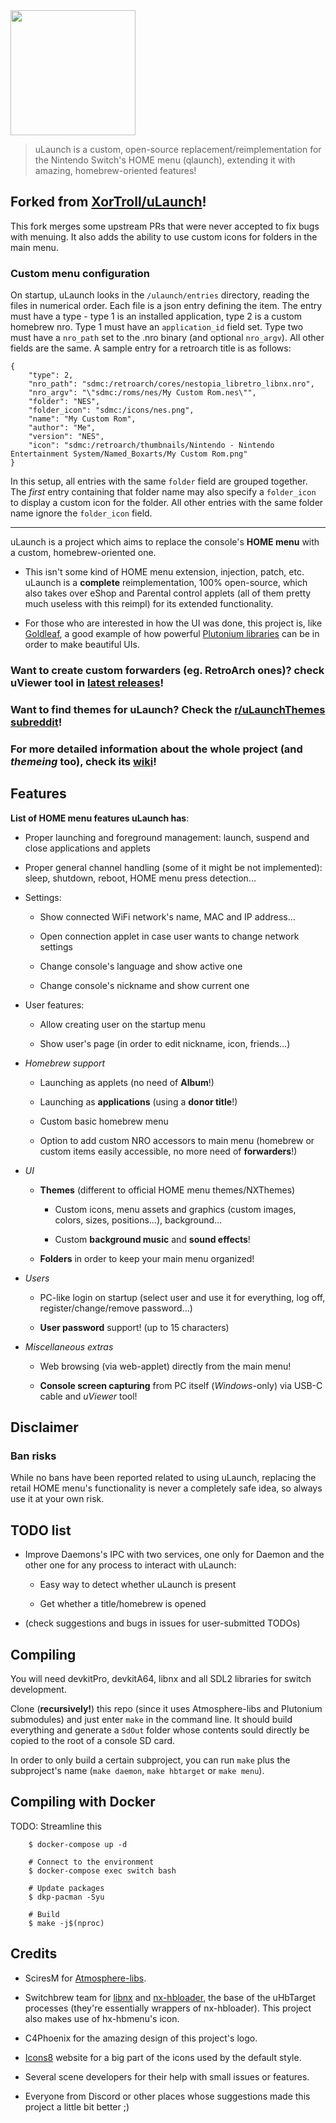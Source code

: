 <img width="200" src="uMenu/romfs/LogoLarge.png">

> uLaunch is a custom, open-source replacement/reimplementation for the Nintendo Switch's HOME menu (qlaunch), extending it with amazing, homebrew-oriented features!

## Forked from [XorTroll/uLaunch](https://github.com/XorTroll/uLaunch/)!

This fork merges some upstream PRs that were never accepted to fix bugs with menuing.  It also adds the ability to use custom icons for folders in the main menu.

### Custom menu configuration

On startup, uLaunch looks in the `/ulaunch/entries` directory, reading the files in numerical order.  Each file is a json entry defining the item.  The entry must have a type - type 1 is an installed application, type 2 is a custom homebrew nro.  Type 1 must have an `application_id` field set.  Type two must have a `nro_path` set to the .nro binary (and optional `nro_argv`).  All other fields are the same.  A sample entry for a retroarch title is as follows:

```
{
    "type": 2,
    "nro_path": "sdmc:/retroarch/cores/nestopia_libretro_libnx.nro",
    "nro_argv": "\"sdmc:/roms/nes/My Custom Rom.nes\"",
    "folder": "NES",
    "folder_icon": "sdmc:/icons/nes.png",
    "name": "My Custom Rom",
    "author": "Me",
    "version": "NES",
    "icon": "sdmc:/retroarch/thumbnails/Nintendo - Nintendo Entertainment System/Named_Boxarts/My Custom Rom.png"
}
```

In this setup, all entries with the same `folder` field are grouped together.  The *first* entry containing that folder name may also specify a `folder_icon` to display a custom icon for the folder.  All other entries with the same folder name ignore the `folder_icon` field.

---

uLaunch is a project which aims to replace the console's **HOME menu** with a custom, homebrew-oriented one.

- This isn't some kind of HOME menu extension, injection, patch, etc. uLaunch is a **complete** reimplementation, 100% open-source, which also takes over eShop and Parental control applets  (all of them pretty much useless with this reimpl) for its extended functionality.

- For those who are interested in how the UI was done, this project is, like [Goldleaf](https://github.com/XorTroll/Goldleaf), a good example of how powerful [Plutonium libraries](https://github.com/XorTroll/Plutonium) can be in order to make beautiful UIs.



### Want to create **custom forwarders** (eg. RetroArch ones)? check **uViewer** tool in [latest releases](https://github.com/XorTroll/uLaunch/releases/latest)!

### Want to find **themes** for uLaunch? Check the [r/uLaunchThemes subreddit](https://www.reddit.com/r/uLaunchThemes/)!

### For more detailed **information** about the whole project (and *themeing* too), check its [wiki](https://github.com/XorTroll/uLaunch/wiki)!

## Features

**List of HOME menu features uLaunch has**:

- Proper launching and foreground management: launch, suspend and close applications and applets

- Proper general channel handling (some of it might be not implemented): sleep, shutdown, reboot, HOME menu press detection... 

- Settings:

  - Show connected WiFi network's name, MAC and IP address...
  
  - Open connection applet in case user wants to change network settings

  - Change console's language and show active one

  - Change console's nickname and show current one

- User features:

  - Allow creating user on the startup menu

  - Show user's page (in order to edit nickname, icon, friends...)

- *Homebrew support*

  - Launching as applets (no need of **Album**!)

  - Launching as **applications** (using a **donor title**!)

  - Custom basic homebrew menu

  - Option to add custom NRO accessors to main menu (homebrew or custom items easily accessible, no more need of **forwarders**!)

- *UI*

  - **Themes** (different to official HOME menu themes/NXThemes)

    - Custom icons, menu assets and graphics (custom images, colors, sizes, positions...), background...

    - Custom **background music** and **sound effects**!

  - **Folders** in order to keep your main menu organized!

- *Users*

  - PC-like login on startup (select user and use it for everything, log off, register/change/remove password...)

  - **User password** support! (up to 15 characters)

- *Miscellaneous extras*

  - Web browsing (via web-applet) directly from the main menu!

  - **Console screen capturing** from PC itself (*Windows*-only) via USB-C cable and *uViewer* tool!

## Disclaimer

### Ban risks

While no bans have been reported related to using uLaunch, replacing the retail HOME menu's functionality is never a completely safe idea, so always use it at your own risk.

## TODO list

- Improve Daemons's IPC with two services, one only for Daemon and the other one for any process to interact with uLaunch:

  - Easy way to detect whether uLaunch is present

  - Get whether a title/homebrew is opened

- (check suggestions and bugs in issues for user-submitted TODOs)

## Compiling

You will need devkitPro, devkitA64, libnx and all SDL2 libraries for switch development.

Clone (**recursively!**) this repo (since it uses Atmosphere-libs and Plutonium submodules) and just enter `make` in the command line. It should build everything and generate a `SdOut` folder whose contents sould directly be copied to the root of a console SD card.

In order to only build a certain subproject, you can run `make` plus the subproject's name (`make daemon`, `make hbtarget` or `make menu`).

## Compiling with Docker

TODO: Streamline this

```    # Run environment
    $ docker-compose up -d

    # Connect to the environment
    $ docker-compose exec switch bash

    # Update packages
    $ dkp-pacman -Syu

    # Build
    $ make -j$(nproc)
```



## Credits

- SciresM for [Atmosphere-libs](https://github.com/Atmosphere-NX/Atmosphere-libs).

- Switchbrew team for [libnx](https://github.com/switchbrew/libnx) and [nx-hbloader](https://github.com/switchbrew/nx-hbloader), the base of the uHbTarget processes (they're essentially wrappers of nx-hbloader). This project also makes use of hx-hbmenu's icon.

- C4Phoenix for the amazing design of this project's logo.

- [Icons8](https://icons8.com/) website for a big part of the icons used by the default style.

- Several scene developers for their help with small issues or features.

- Everyone from Discord or other places whose suggestions made this project a little bit better ;)